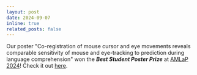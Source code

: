 ```yaml
---
layout: post
date: 2024-09-07
inline: true
related_posts: false
---
```


Our poster "Co-registration of mouse cursor and eye movements reveals comparable sensitivity of mouse and eye-tracking to prediction during language comprehension" won the ***Best Student Poster Prize*** at [AMLaP 2024](https://amlap2024.ed.ac.uk/)! Check it out [here](https://keyue-c.github.io/assets/pdf/conference/conference_AMLaP2024_coregister_poster.pdf). 